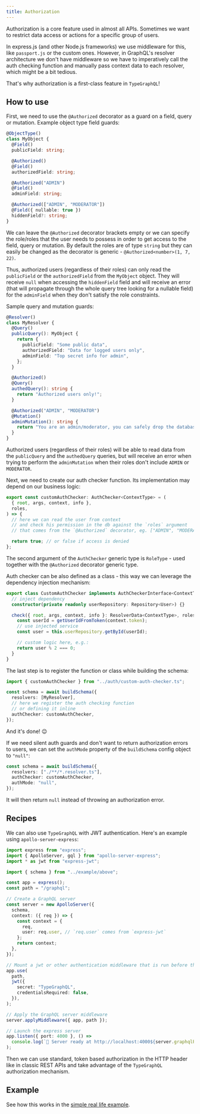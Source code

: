 ```yaml
---
title: Authorization
---
```


Authorization is a core feature used in almost all APIs. Sometimes we want to restrict data access or actions for a specific group of users.

In express.js (and other Node.js frameworks) we use middleware for this, like `passport.js` or the custom ones. However, in GraphQL's resolver architecture we don't have middleware so we have to imperatively call the auth checking function and manually pass context data to each resolver, which might be a bit tedious.

That's why authorization is a first-class feature in `TypeGraphQL`!

## How to use

First, we need to use the `@Authorized` decorator as a guard on a field, query or mutation.
Example object type field guards:

```typescript
@ObjectType()
class MyObject {
  @Field()
  publicField: string;

  @Authorized()
  @Field()
  authorizedField: string;

  @Authorized("ADMIN")
  @Field()
  adminField: string;

  @Authorized(["ADMIN", "MODERATOR"])
  @Field({ nullable: true })
  hiddenField?: string;
}
```

We can leave the `@Authorized` decorator brackets empty or we can specify the role/roles that the user needs to possess in order to get access to the field, query or mutation.
By default the roles are of type `string` but they can easily be changed as the decorator is generic - `@Authorized<number>(1, 7, 22)`.

Thus, authorized users (regardless of their roles) can only read the `publicField` or the `authorizedField` from the `MyObject` object. They will receive `null` when accessing the `hiddenField` field and will receive an error (that will propagate through the whole query tree looking for a nullable field) for the `adminField` when they don't satisfy the role constraints.

Sample query and mutation guards:

```typescript
@Resolver()
class MyResolver {
  @Query()
  publicQuery(): MyObject {
    return {
      publicField: "Some public data",
      authorizedField: "Data for logged users only",
      adminField: "Top secret info for admin",
    };
  }

  @Authorized()
  @Query()
  authedQuery(): string {
    return "Authorized users only!";
  }

  @Authorized("ADMIN", "MODERATOR")
  @Mutation()
  adminMutation(): string {
    return "You are an admin/moderator, you can safely drop the database ;)";
  }
}
```

Authorized users (regardless of their roles) will be able to read data from the `publicQuery` and the `authedQuery` queries, but will receive an error when trying to perform the `adminMutation` when their roles don't include `ADMIN` or `MODERATOR`.

Next, we need to create our auth checker function. Its implementation may depend on our business logic:

```typescript
export const customAuthChecker: AuthChecker<ContextType> = (
  { root, args, context, info },
  roles,
) => {
  // here we can read the user from context
  // and check his permission in the db against the `roles` argument
  // that comes from the `@Authorized` decorator, eg. ["ADMIN", "MODERATOR"]

  return true; // or false if access is denied
};
```

The second argument of the `AuthChecker` generic type is `RoleType` - used together with the `@Authorized` decorator generic type.

Auth checker can be also defined as a class - this way we can leverage the dependency injection mechanism:

```ts
export class CustomAuthChecker implements AuthCheckerInterface<ContextType> {
  // inject dependency
  constructor(private readonly userRepository: Repository<User>) {}

  check({ root, args, context, info }: ResolverData<ContextType>, roles: string[]) {
    const userId = getUserIdFromToken(context.token);
    // use injected service
    const user = this.userRepository.getById(userId);

    // custom logic here, e.g.:
    return user % 2 === 0;
  }
}
```

The last step is to register the function or class while building the schema:

```typescript
import { customAuthChecker } from "../auth/custom-auth-checker.ts";

const schema = await buildSchema({
  resolvers: [MyResolver],
  // here we register the auth checking function
  // or defining it inline
  authChecker: customAuthChecker,
});
```

And it's done! 😉

If we need silent auth guards and don't want to return authorization errors to users, we can set the `authMode` property of the `buildSchema` config object to `"null"`:

```typescript
const schema = await buildSchema({
  resolvers: ["./**/*.resolver.ts"],
  authChecker: customAuthChecker,
  authMode: "null",
});
```

It will then return `null` instead of throwing an authorization error.

## Recipes

We can also use `TypeGraphQL` with JWT authentication.
Here's an example using `apollo-server-express`:

```typescript
import express from "express";
import { ApolloServer, gql } from "apollo-server-express";
import * as jwt from "express-jwt";

import { schema } from "../example/above";

const app = express();
const path = "/graphql";

// Create a GraphQL server
const server = new ApolloServer({
  schema,
  context: ({ req }) => {
    const context = {
      req,
      user: req.user, // `req.user` comes from `express-jwt`
    };
    return context;
  },
});

// Mount a jwt or other authentication middleware that is run before the GraphQL execution
app.use(
  path,
  jwt({
    secret: "TypeGraphQL",
    credentialsRequired: false,
  }),
);

// Apply the GraphQL server middleware
server.applyMiddleware({ app, path });

// Launch the express server
app.listen({ port: 4000 }, () =>
  console.log(`🚀 Server ready at http://localhost:4000${server.graphqlPath}`),
);
```

Then we can use standard, token based authorization in the HTTP header like in classic REST APIs and take advantage of the `TypeGraphQL` authorization mechanism.

## Example

See how this works in the [simple real life example](https://github.com/MichalLytek/type-graphql/tree/master/examples/authorization).
